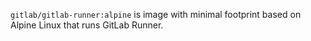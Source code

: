 `gitlab/gitlab-runner:alpine` is image with minimal footprint based on Alpine Linux that runs GitLab Runner.
